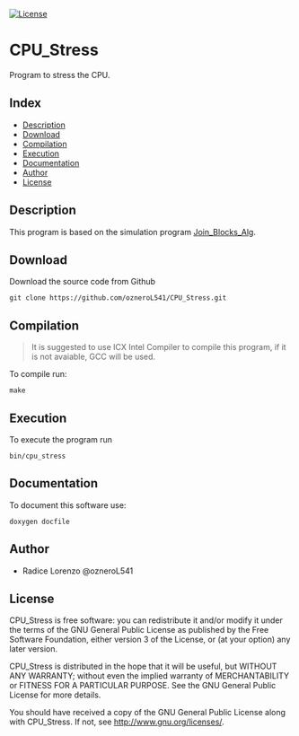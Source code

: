 <a href="https://github.com/ozneroL541/CPU_Stress/blob/master/LICENSE"><img src="https://img.shields.io/github/license/ozneroL541/CPU_Stress?color=2b9348" alt="License"/></a>

# CPU_Stress
Program to stress the CPU.

## Index
 - [Description](#description)
 - [Download](#download)
 - [Compilation](#compilation)
 - [Execution](#execution)
 - [Documentation](#documentation)
 - [Author](#author)
 - [License](#license)

## Description
This program is based on the simulation program [Join_Blocks_Alg](#https://github.com/ozneroL541/Join_Blocks_Alg.git).

## Download
Download the source code from Github

    git clone https://github.com/ozneroL541/CPU_Stress.git

## Compilation
> It is suggested to use ICX Intel Compiler to compile this program, if it is not avaiable, GCC will be used.

To compile run:

    make

## Execution
To execute the program run
```
bin/cpu_stress
```


## Documentation
To document this software use:

    doxygen docfile

## Author
- Radice Lorenzo @ozneroL541

## License
CPU_Stress is free software: you can redistribute it and/or modify it under the terms of the GNU General Public License as published by the Free Software Foundation, either version 3 of the License, or (at your option) any later version.

CPU_Stress is distributed in the hope that it will be useful, but WITHOUT ANY WARRANTY; without even the implied warranty of MERCHANTABILITY or FITNESS FOR A PARTICULAR PURPOSE. See the GNU General Public License for more details.

You should have received a copy of the GNU General Public License along with CPU_Stress. If not, see http://www.gnu.org/licenses/.
